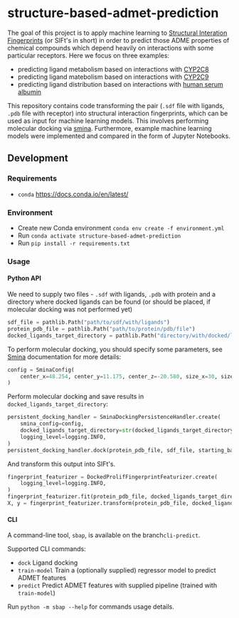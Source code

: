 # structure-based-admet-prediction

The goal of this project is to apply machine learning to [Structural Interation Fingerprints](https://prolif.readthedocs.io/en/stable/) (or SIFt's in short) in order to predict those ADME properties of chemical compounds which depend heavily on interactions with some particular receptors. Here we focus on three examples:
- predicting ligand metabolism based on interactions with [CYP2C8](https://www.rcsb.org/structure/2NNI)
- predicting ligand matebolism based on interactions with [CYP2C9](https://www.rcsb.org/structure/4NZ2)
- predicting ligand distribution based on interactions with [human serum albumin](https://www.rcsb.org/structure/4LA0)

This repository contains code transforming the pair (``.sdf`` file with ligands, ``.pdb`` file with receptor) into structural interaction fingerprints, which can be used as input for machine learning models. This involves performing molecular docking via [smina](https://github.com/mwojcikowski/smina). Furthermore, example machine learning models were implemented and compared in the form of Jupyter Notebooks.

## Development
### Requirements
* `conda` https://docs.conda.io/en/latest/

### Environment
* Create new Conda environment `conda env create -f environment.yml `
* Run `conda activate structure-based-admet-prediction`
* Run `pip install -r requirements.txt`

### Usage

#### Python API

We need to supply two files - ``.sdf`` with ligands, ``.pdb`` with protein and a directory where docked ligands can be found (or should be placed, if molecular docking was not performed yet)
```python
sdf_file = pathlib.Path("path/to/sdf/with/ligands")
protein_pdb_file = pathlib.Path("path/to/protein/pdb/file")
docked_ligands_target_directory = pathlib.Path("directory/with/docked/ligands")
```

To perform molecular docking, you should specify some parameters, see [Smina](https://github.com/mwojcikowski/smina) documentation for more details:
```python
config = SminaConfig(
    center_x=48.254, center_y=11.175, center_z=-20.580, size_x=30, size_y=30, size_z=30, exhaustiveness=8,
)
```
Perform molecular docking and save results in ``docked_ligands_target_directory``:
```python
persistent_docking_handler = SminaDockingPersistenceHandler.create(
    smina_config=config,
    docked_ligands_target_directory=str(docked_ligands_target_directory),
    logging_level=logging.INFO,
)
persistent_docking_handler.dock(protein_pdb_file, sdf_file, starting_batch=1, batch_size=15)
```
And transform this output into SIFt's.
```python
fingerprint_featurizer = DockedProlifFingerprintFeaturizer.create(
    logging_level=logging.INFO,
)
fingerprint_featurizer.fit(protein_pdb_file, docked_ligands_target_directory)
X, y = fingerprint_featurizer.transform(protein_pdb_file, docked_ligands_target_directory)
```

#### CLI

A command-line tool, ``sbap``, is available on the branch``cli-predict``.

Supported CLI commands:

* `dock` Ligand docking
* `train-model` Train a (optionally supplied) regressor model to predict ADMET features
* `predict` Predict ADMET features with supplied pipeline (trained with `train-model`)

Run `python -m sbap --help` for commands usage details.
